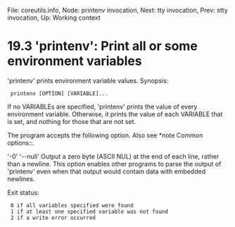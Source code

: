 File: coreutils.info,  Node: printenv invocation,  Next: tty invocation,  Prev: stty invocation,  Up: Working context

19.3 'printenv': Print all or some environment variables
========================================================

'printenv' prints environment variable values.  Synopsis:

     printenv [OPTION] [VARIABLE]...

   If no VARIABLEs are specified, 'printenv' prints the value of every
environment variable.  Otherwise, it prints the value of each VARIABLE
that is set, and nothing for those that are not set.

   The program accepts the following option.  Also see *note Common
options::.

'-0'
'--null'
     Output a zero byte (ASCII NUL) at the end of each line, rather than
     a newline.  This option enables other programs to parse the output
     of 'printenv' even when that output would contain data with
     embedded newlines.

   Exit status:

     0 if all variables specified were found
     1 if at least one specified variable was not found
     2 if a write error occurred

